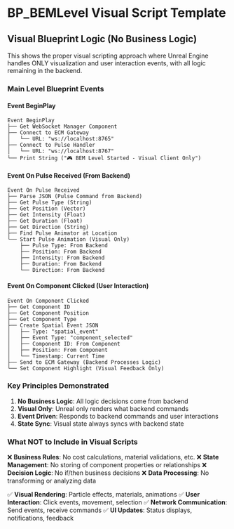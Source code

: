 # BP_BEMLevel Visual Script Template

## Visual Blueprint Logic (No Business Logic)

This shows the proper visual scripting approach where Unreal Engine handles ONLY visualization and user interaction events, with all logic remaining in the backend.

### Main Level Blueprint Events

#### Event BeginPlay
```
Event BeginPlay
├── Get WebSocket Manager Component
├── Connect to ECM Gateway
│   └── URL: "ws://localhost:8765"
├── Connect to Pulse Handler  
│   └── URL: "ws://localhost:8767"
└── Print String ("🎮 BEM Level Started - Visual Client Only")
```

#### Event On Pulse Received (From Backend)
```
Event On Pulse Received
├── Parse JSON (Pulse Command from Backend)
├── Get Pulse Type (String)
├── Get Position (Vector)
├── Get Intensity (Float)
├── Get Duration (Float)
├── Get Direction (String)
├── Find Pulse Animator at Location
└── Start Pulse Animation (Visual Only)
    ├── Pulse Type: From Backend
    ├── Position: From Backend  
    ├── Intensity: From Backend
    ├── Duration: From Backend
    └── Direction: From Backend
```

#### Event On Component Clicked (User Interaction)
```
Event On Component Clicked
├── Get Component ID
├── Get Component Position
├── Get Component Type
├── Create Spatial Event JSON
│   ├── Type: "spatial_event"
│   ├── Event Type: "component_selected"
│   ├── Component ID: From Component
│   ├── Position: From Component
│   └── Timestamp: Current Time
├── Send to ECM Gateway (Backend Processes Logic)
└── Set Component Highlight (Visual Feedback Only)
```

### Key Principles Demonstrated

1. **No Business Logic**: All logic decisions come from backend
2. **Visual Only**: Unreal only renders what backend commands
3. **Event Driven**: Responds to backend commands and user interactions
4. **State Sync**: Visual state always syncs with backend state

### What NOT to Include in Visual Scripts

❌ **Business Rules**: No cost calculations, material validations, etc.
❌ **State Management**: No storing of component properties or relationships
❌ **Decision Logic**: No if/then business decisions
❌ **Data Processing**: No transforming or analyzing data

✅ **Visual Rendering**: Particle effects, materials, animations
✅ **User Interaction**: Click events, movement, selection
✅ **Network Communication**: Send events, receive commands
✅ **UI Updates**: Status displays, notifications, feedback

